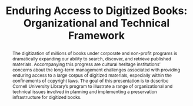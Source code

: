 ---
abstract: The digitization of millions of books under corporate and non-profit programs
  is dramatically expanding our ability to search, discover, and retrieve published
  materials. Accompanying this progress are cultural heritage institutions’ concerns
  about the long-term management challenges associated with providing enduring access
  to a large corpus of digitized materials, especially within the confinements of
  copyright laws. The goal of this presentation is to describe Cornell University
  Library’s program to illustrate a range of organizational and technical issues involved
  in planning and implementing a preservation infrastructure for digitized books.
creators:
- Oya Y. Rieger
- Bill Kehoe
date: null
document_url: https://services.phaidra.univie.ac.at/api/object/o:294102/download
grand_parent: iPRES
institutions: []
keywords:
- london
landing_page_url: https://phaidra.univie.ac.at/o:294102
language: eng
layout: publication
license: CC BY-SA 3.0 AT
notes_url: null
parent: iPRES 2008
publication_type: paper
size: 81692
slides_url: null
source_name: iPRES
stream_url: null
title: 'Enduring Access to Digitized Books: Organizational and Technical Framework'
year: 2008
---